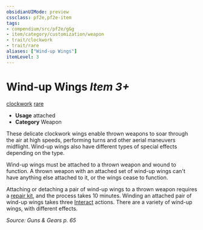 ```yaml
---
obsidianUIMode: preview
cssclass: pf2e,pf2e-item
tags:
- compendium/src/pf2e/g&g
- item/category/customization/weapon
- trait/clockwork
- trait/rare
aliases: ["Wind-up Wings"]
itemLevel: 3
---
```

# Wind-up Wings *Item 3+*  
[clockwork](../../../rules/traits/clockwork-g-g.md)  [rare](../../../rules/traits/rare.md)  

- **Usage** attached <to a thrown weapon>
- **Category** Weapon

These delicate clockwork wings enable thrown weapons to soar through the air at high speeds, performing turns and other aerial maneuvers midflight. Wind-up wings also have different types of special effects depending on the type.

Wind-up wings must be attached to a thrown weapon and wound to function. A thrown weapon with an attached set of wind-up wings can't have anything else attached to it, or the wings cease to function.

Attaching or detaching a pair of wind-up wings to a thrown weapon requires a [repair kit](repair-kit.md), and the process takes 10 minutes. Winding an attached pair of wind-up wings takes three [Interact](../../../rules/actions/interact.md) actions. There are a variety of wind-up wings, with different effects.

*Source: Guns & Gears p. 65*